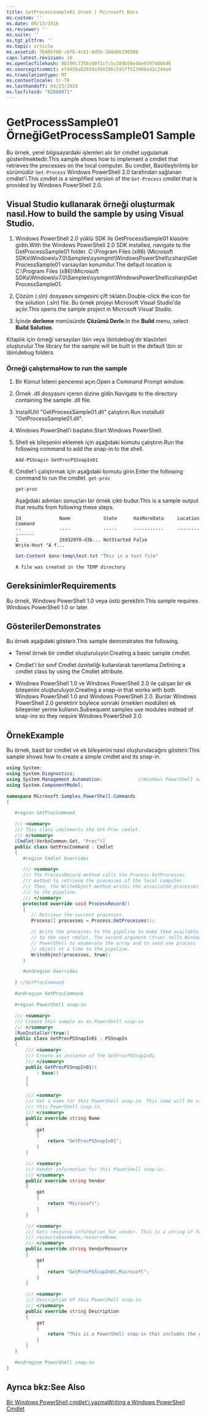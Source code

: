 ```yaml
---
title: GetProcessSample01 örnek | Microsoft Docs
ms.custom: ''
ms.date: 09/13/2016
ms.reviewer: ''
ms.suite: ''
ms.tgt_pltfrm: ''
ms.topic: article
ms.assetid: 7b48bf80-cbf0-4cb1-8d5b-3b8d06196598
caps.latest.revision: 10
ms.openlocfilehash: 00190c7350cb0f1cfc5c389b56e48e9397480446
ms.sourcegitcommit: e7445ba8203da304286c591ff513900ad1c244a4
ms.translationtype: MT
ms.contentlocale: tr-TR
ms.lasthandoff: 04/23/2019
ms.locfileid: "62068071"
---
```

# <a name="getprocesssample01-sample"></a><span data-ttu-id="245f9-102">GetProcessSample01 Örneği</span><span class="sxs-lookup"><span data-stu-id="245f9-102">GetProcessSample01 Sample</span></span>

<span data-ttu-id="245f9-103">Bu örnek, yerel bilgisayardaki işlemleri alır bir cmdlet uygulamak gösterilmektedir.</span><span class="sxs-lookup"><span data-stu-id="245f9-103">This sample shows how to implement a cmdlet that retrieves the processes on the local computer.</span></span> <span data-ttu-id="245f9-104">Bu cmdlet, Basitleştirilmiş bir sürümüdür `Get-Process` Windows PowerShell 2.0 tarafından sağlanan cmdlet'i.</span><span class="sxs-lookup"><span data-stu-id="245f9-104">This cmdlet is a simplified version of the `Get-Process` cmdlet that is provided by Windows PowerShell 2.0.</span></span>

## <a name="how-to-build-the-sample-by-using-visual-studio"></a><span data-ttu-id="245f9-105">Visual Studio kullanarak örneği oluşturmak nasıl.</span><span class="sxs-lookup"><span data-stu-id="245f9-105">How to build the sample by using Visual Studio.</span></span>

1. <span data-ttu-id="245f9-106">Windows PowerShell 2.0 yüklü SDK ile GetProcessSample01 klasöre gidin.</span><span class="sxs-lookup"><span data-stu-id="245f9-106">With the Windows PowerShell 2.0 SDK installed, navigate to the GetProcessSample01 folder.</span></span> <span data-ttu-id="245f9-107">C:\Program Files (x86) \Microsoft SDKs\Windows\v7.0\Samples\sysmgmt\WindowsPowerShell\csharp\GetProcessSample01 varsayılan konumdur.</span><span class="sxs-lookup"><span data-stu-id="245f9-107">The default location is C:\Program Files (x86)\Microsoft SDKs\Windows\v7.0\Samples\sysmgmt\WindowsPowerShell\csharp\GetProcessSample01.</span></span>

2. <span data-ttu-id="245f9-108">Çözüm (.sln) dosyasını simgesini çift tıklatın.</span><span class="sxs-lookup"><span data-stu-id="245f9-108">Double-click the icon for the solution (.sln) file.</span></span> <span data-ttu-id="245f9-109">Bu örnek projeyi Microsoft Visual Studio'da açılır.</span><span class="sxs-lookup"><span data-stu-id="245f9-109">This opens the sample project in Microsoft Visual Studio.</span></span>

3. <span data-ttu-id="245f9-110">İçinde **derleme** menüsünde **Çözümü Derle**.</span><span class="sxs-lookup"><span data-stu-id="245f9-110">In the **Build** menu, select **Build Solution**.</span></span>

  <span data-ttu-id="245f9-111">Kitaplık için örneği varsayılan \bin veya \bin\debug'dır klasörleri oluşturulur.</span><span class="sxs-lookup"><span data-stu-id="245f9-111">The library for the sample will be built in the default \bin or \bin\debug folders.</span></span>

### <a name="how-to-run-the-sample"></a><span data-ttu-id="245f9-112">Örneği çalıştırma</span><span class="sxs-lookup"><span data-stu-id="245f9-112">How to run the sample</span></span>

1. <span data-ttu-id="245f9-113">Bir Komut İstemi penceresi açın.</span><span class="sxs-lookup"><span data-stu-id="245f9-113">Open a Command Prompt window.</span></span>

2. <span data-ttu-id="245f9-114">Örnek .dll dosyasını içeren dizine gidin.</span><span class="sxs-lookup"><span data-stu-id="245f9-114">Navigate to the directory containing the sample .dll file.</span></span>

3. <span data-ttu-id="245f9-115">InstallUtil "GetProcessSample01.dll" çalıştırın.</span><span class="sxs-lookup"><span data-stu-id="245f9-115">Run installutil "GetProcessSample01.dll".</span></span>

4. <span data-ttu-id="245f9-116">Windows PowerShell’i başlatın.</span><span class="sxs-lookup"><span data-stu-id="245f9-116">Start Windows PowerShell.</span></span>

5. <span data-ttu-id="245f9-117">Shell ek bileşenini eklemek için aşağıdaki komutu çalıştırın.</span><span class="sxs-lookup"><span data-stu-id="245f9-117">Run the following command to add the snap-in to the shell.</span></span>

   `Add-PSSnapin GetProcPSSnapIn01`

6. <span data-ttu-id="245f9-118">Cmdlet'i çalıştırmak için aşağıdaki komutu girin.</span><span class="sxs-lookup"><span data-stu-id="245f9-118">Enter the following command to run the cmdlet.</span></span> `get-proc`

   `get-proc`

   <span data-ttu-id="245f9-119">Aşağıdaki adımları sonuçları bir örnek çıktı budur.</span><span class="sxs-lookup"><span data-stu-id="245f9-119">This is a sample output that results from following these steps.</span></span>

   ```output
   Id              Name            State      HasMoreData     Location             Command
   --              ----            -----      -----------     --------             -------
   1               26932870-d3b... NotStarted False                                 Write-Host "A f...

   ```

   ```powershell
   Set-Content $env:temp\test.txt "This is a test file"
   ```

   ```output
   A file was created in the TEMP directory
   ```

## <a name="requirements"></a><span data-ttu-id="245f9-120">Gereksinimler</span><span class="sxs-lookup"><span data-stu-id="245f9-120">Requirements</span></span>

<span data-ttu-id="245f9-121">Bu örnek, Windows PowerShell 1.0 veya üstü gerektirir.</span><span class="sxs-lookup"><span data-stu-id="245f9-121">This sample requires Windows PowerShell 1.0 or later.</span></span>

## <a name="demonstrates"></a><span data-ttu-id="245f9-122">Gösteriler</span><span class="sxs-lookup"><span data-stu-id="245f9-122">Demonstrates</span></span>

<span data-ttu-id="245f9-123">Bu örnek aşağıdaki gösterir.</span><span class="sxs-lookup"><span data-stu-id="245f9-123">This sample demonstrates the following.</span></span>

- <span data-ttu-id="245f9-124">Temel örnek bir cmdlet oluşturuluyor.</span><span class="sxs-lookup"><span data-stu-id="245f9-124">Creating a basic sample cmdlet.</span></span>

- <span data-ttu-id="245f9-125">Cmdlet'i bir sınıf Cmdlet özniteliği kullanılarak tanımlama.</span><span class="sxs-lookup"><span data-stu-id="245f9-125">Defining a cmdlet class by using the Cmdlet attribute.</span></span>

- <span data-ttu-id="245f9-126">Windows PowerShell 1.0 ve Windows PowerShell 2.0 ile çalışan bir ek bileşenini oluşturuluyor.</span><span class="sxs-lookup"><span data-stu-id="245f9-126">Creating a snap-in that works with both Windows PowerShell 1.0 and Windows PowerShell 2.0.</span></span> <span data-ttu-id="245f9-127">Bunlar Windows PowerShell 2.0 gerektirir böylece sonraki örnekleri modülleri ek bileşenler yerine kullanın.</span><span class="sxs-lookup"><span data-stu-id="245f9-127">Subsequent samples use modules instead of snap-ins so they require Windows PowerShell 2.0.</span></span>

## <a name="example"></a><span data-ttu-id="245f9-128">Örnek</span><span class="sxs-lookup"><span data-stu-id="245f9-128">Example</span></span>

<span data-ttu-id="245f9-129">Bu örnek, basit bir cmdlet ve ek bileşenini nasıl oluşturulacağını gösterir.</span><span class="sxs-lookup"><span data-stu-id="245f9-129">This sample shows how to create a simple cmdlet and its snap-in.</span></span>

```csharp
using System;
using System.Diagnostics;
using System.Management.Automation;             //Windows PowerShell namespace
using System.ComponentModel;

namespace Microsoft.Samples.PowerShell.Commands
{

   #region GetProcCommand

   /// <summary>
   /// This class implements the Get-Proc cmdlet.
   /// </summary>
   [Cmdlet(VerbsCommon.Get, "Proc")]
   public class GetProcCommand : Cmdlet
   {
      #region Cmdlet Overrides

      /// <summary>
      /// The ProcessRecord method calls the Process.GetProcesses
      /// method to retrieve the processes of the local computer.
      /// Then, the WriteObject method writes the associated processes
      /// to the pipeline.
      /// </summary>
      protected override void ProcessRecord()
      {
         // Retrieve the current processes.
         Process[] processes = Process.GetProcesses();

         // Write the processes to the pipeline to make them available
         // to the next cmdlet. The second argument (true) tells Windows
         // PowerShell to enumerate the array and to send one process
         // object at a time to the pipeline.
         WriteObject(processes, true);
      }

      #endregion Overrides

   } //GetProcCommand

   #endregion GetProcCommand

   #region PowerShell snap-in

   /// <summary>
   /// Create this sample as an PowerShell snap-in
   /// </summary>
   [RunInstaller(true)]
   public class GetProcPSSnapIn01 : PSSnapIn
   {
       /// <summary>
       /// Create an instance of the GetProcPSSnapIn01
       /// </summary>
       public GetProcPSSnapIn01()
           : base()
       {
       }

       /// <summary>
       /// Get a name for this PowerShell snap-in. This name will be used in registering
       /// this PowerShell snap-in.
       /// </summary>
       public override string Name
       {
           get
           {
               return "GetProcPSSnapIn01";
           }
       }

       /// <summary>
       /// Vendor information for this PowerShell snap-in.
       /// </summary>
       public override string Vendor
       {
           get
           {
               return "Microsoft";
           }
       }

       /// <summary>
       /// Gets resource information for vendor. This is a string of format:
       /// resourceBaseName,resourceName.
       /// </summary>
       public override string VendorResource
       {
           get
           {
               return "GetProcPSSnapIn01,Microsoft";
           }
       }

       /// <summary>
       /// Description of this PowerShell snap-in.
       /// </summary>
       public override string Description
       {
           get
           {
               return "This is a PowerShell snap-in that includes the get-proc cmdlet.";
           }
       }
   }

   #endregion PowerShell snap-in
}
```

## <a name="see-also"></a><span data-ttu-id="245f9-130">Ayrıca bkz:</span><span class="sxs-lookup"><span data-stu-id="245f9-130">See Also</span></span>

[<span data-ttu-id="245f9-131">Bir Windows PowerShell cmdlet'i yazma</span><span class="sxs-lookup"><span data-stu-id="245f9-131">Writing a Windows PowerShell Cmdlet</span></span>](./writing-a-windows-powershell-cmdlet.md)